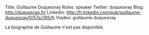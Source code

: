 Title: Guillaume Duquesnay
Roles: speaker
Twitter: duquesnay
Blog: http://duquesnay.fr/
Linkedin: http://fr.linkedin.com/pub/guillaume-duquesnay/0/57a/395/fr
Viadeo: guillaume.duquesnay

La biographie de Guillaume n'est pas disponible.